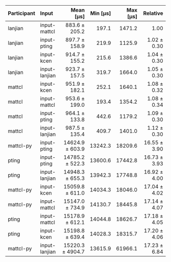 | Participant | Input | Mean [µs] | Min [µs] | Max [µs] | Relative |
|:---|:---|---:|---:|---:|---:|
| lanjian | input-mattcl | 883.6 ± 205.2 | 197.1 | 1471.2 | 1.00 |
| lanjian | input-pting | 897.7 ± 158.9 | 219.9 | 1125.9 | 1.02 ± 0.30 |
| lanjian | input-kcen | 914.7 ± 155.2 | 215.6 | 1386.6 | 1.04 ± 0.30 |
| lanjian | input-lanjian | 923.7 ± 157.5 | 319.7 | 1664.0 | 1.05 ± 0.30 |
| mattcl | input-kcen | 951.9 ± 182.1 | 252.1 | 1640.1 | 1.08 ± 0.32 |
| mattcl | input-mattcl | 953.6 ± 199.0 | 193.4 | 1354.2 | 1.08 ± 0.34 |
| mattcl | input-pting | 964.1 ± 133.8 | 442.6 | 1179.2 | 1.09 ± 0.30 |
| mattcl | input-lanjian | 987.5 ± 135.4 | 409.7 | 1401.0 | 1.12 ± 0.30 |
| mattcl-py | input-pting | 14624.9 ± 603.9 | 13242.3 | 18209.6 | 16.55 ± 3.90 |
| pting | input-pting | 14785.2 ± 522.3 | 13600.6 | 17442.8 | 16.73 ± 3.93 |
| pting | input-lanjian | 14948.3 ± 655.3 | 13942.3 | 17748.8 | 16.92 ± 4.00 |
| mattcl-py | input-kcen | 15059.8 ± 611.0 | 14034.3 | 18046.0 | 17.04 ± 4.02 |
| mattcl-py | input-mattcl | 15147.0 ± 734.9 | 14130.7 | 18445.8 | 17.14 ± 4.07 |
| pting | input-mattcl | 15178.9 ± 612.1 | 14044.8 | 18626.7 | 17.18 ± 4.05 |
| pting | input-kcen | 15198.8 ± 639.4 | 14028.3 | 18315.7 | 17.20 ± 4.06 |
| mattcl-py | input-lanjian | 15220.3 ± 4904.7 | 13615.9 | 61966.1 | 17.23 ± 6.84 |
